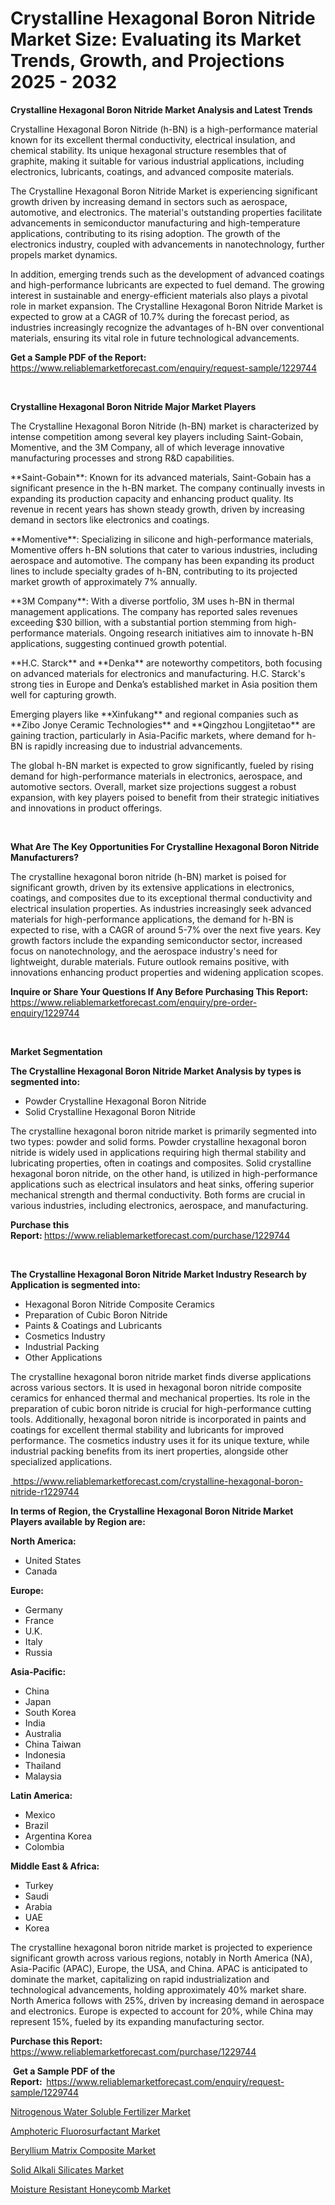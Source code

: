 <p><h1>Crystalline Hexagonal Boron Nitride Market Size: Evaluating its Market Trends, Growth, and Projections 2025 - 2032</h1></p><p><strong>Crystalline Hexagonal Boron Nitride Market Analysis and Latest Trends</strong></p>
<p><p>Crystalline Hexagonal Boron Nitride (h-BN) is a high-performance material known for its excellent thermal conductivity, electrical insulation, and chemical stability. Its unique hexagonal structure resembles that of graphite, making it suitable for various industrial applications, including electronics, lubricants, coatings, and advanced composite materials.</p><p>The Crystalline Hexagonal Boron Nitride Market is experiencing significant growth driven by increasing demand in sectors such as aerospace, automotive, and electronics. The material's outstanding properties facilitate advancements in semiconductor manufacturing and high-temperature applications, contributing to its rising adoption. The growth of the electronics industry, coupled with advancements in nanotechnology, further propels market dynamics.</p><p>In addition, emerging trends such as the development of advanced coatings and high-performance lubricants are expected to fuel demand. The growing interest in sustainable and energy-efficient materials also plays a pivotal role in market expansion. The Crystalline Hexagonal Boron Nitride Market is expected to grow at a CAGR of 10.7% during the forecast period, as industries increasingly recognize the advantages of h-BN over conventional materials, ensuring its vital role in future technological advancements.</p></p>
<p><strong>Get a Sample PDF of the Report:&nbsp;</strong> <a href="https://www.reliablemarketforecast.com/enquiry/request-sample/1229744?utm_campaign=1130&utm_medium=2&utm_source=Github&utm_content=ia&utm_term=03042025&utm_id=crystalline-hexagonal-boron-nitride">https://www.reliablemarketforecast.com/enquiry/request-sample/1229744</a></p>
<p>&nbsp;</p>
<p><strong>Crystalline Hexagonal Boron Nitride Major Market Players</strong></p>
<p><p>The Crystalline Hexagonal Boron Nitride (h-BN) market is characterized by intense competition among several key players including Saint-Gobain, Momentive, and the 3M Company, all of which leverage innovative manufacturing processes and strong R&D capabilities.</p><p>**Saint-Gobain**: Known for its advanced materials, Saint-Gobain has a significant presence in the h-BN market. The company continually invests in expanding its production capacity and enhancing product quality. Its revenue in recent years has shown steady growth, driven by increasing demand in sectors like electronics and coatings.</p><p>**Momentive**: Specializing in silicone and high-performance materials, Momentive offers h-BN solutions that cater to various industries, including aerospace and automotive. The company has been expanding its product lines to include specialty grades of h-BN, contributing to its projected market growth of approximately 7% annually.</p><p>**3M Company**: With a diverse portfolio, 3M uses h-BN in thermal management applications. The company has reported sales revenues exceeding $30 billion, with a substantial portion stemming from high-performance materials. Ongoing research initiatives aim to innovate h-BN applications, suggesting continued growth potential.</p><p>**H.C. Starck** and **Denka** are noteworthy competitors, both focusing on advanced materials for electronics and manufacturing. H.C. Starck's strong ties in Europe and Denka’s established market in Asia position them well for capturing growth.</p><p>Emerging players like **Xinfukang** and regional companies such as **Zibo Jonye Ceramic Technologies** and **Qingzhou Longjitetao** are gaining traction, particularly in Asia-Pacific markets, where demand for h-BN is rapidly increasing due to industrial advancements.</p><p>The global h-BN market is expected to grow significantly, fueled by rising demand for high-performance materials in electronics, aerospace, and automotive sectors. Overall, market size projections suggest a robust expansion, with key players poised to benefit from their strategic initiatives and innovations in product offerings.</p></p>
<p>&nbsp;</p>
<p><strong>What Are The Key Opportunities For Crystalline Hexagonal Boron Nitride Manufacturers?</strong></p>
<p><p>The crystalline hexagonal boron nitride (h-BN) market is poised for significant growth, driven by its extensive applications in electronics, coatings, and composites due to its exceptional thermal conductivity and electrical insulation properties. As industries increasingly seek advanced materials for high-performance applications, the demand for h-BN is expected to rise, with a CAGR of around 5-7% over the next five years. Key growth factors include the expanding semiconductor sector, increased focus on nanotechnology, and the aerospace industry's need for lightweight, durable materials. Future outlook remains positive, with innovations enhancing product properties and widening application scopes.</p></p>
<p><strong>Inquire or Share Your Questions If Any Before Purchasing This Report:</strong> <a href="https://www.reliablemarketforecast.com/enquiry/pre-order-enquiry/1229744?utm_campaign=1130&utm_medium=2&utm_source=Github&utm_content=ia&utm_term=03042025&utm_id=crystalline-hexagonal-boron-nitride">https://www.reliablemarketforecast.com/enquiry/pre-order-enquiry/1229744</a></p>
<p>&nbsp;</p>
<p><strong>Market Segmentation</strong></p>
<p><strong>The Crystalline Hexagonal Boron Nitride Market Analysis by types is segmented into:</strong></p>
<p><ul><li>Powder Crystalline Hexagonal Boron Nitride</li><li>Solid Crystalline Hexagonal Boron Nitride</li></ul></p>
<p><p>The crystalline hexagonal boron nitride market is primarily segmented into two types: powder and solid forms. Powder crystalline hexagonal boron nitride is widely used in applications requiring high thermal stability and lubricating properties, often in coatings and composites. Solid crystalline hexagonal boron nitride, on the other hand, is utilized in high-performance applications such as electrical insulators and heat sinks, offering superior mechanical strength and thermal conductivity. Both forms are crucial in various industries, including electronics, aerospace, and manufacturing.</p></p>
<p><strong>Purchase this Report:&nbsp;</strong><a href="https://www.reliablemarketforecast.com/purchase/1229744?utm_campaign=1130&utm_medium=2&utm_source=Github&utm_content=ia&utm_term=03042025&utm_id=crystalline-hexagonal-boron-nitride">https://www.reliablemarketforecast.com/purchase/1229744</a></p>
<p>&nbsp;</p>
<p><strong>The Crystalline Hexagonal Boron Nitride Market Industry Research by Application is segmented into:</strong></p>
<p><ul><li>Hexagonal Boron Nitride Composite Ceramics</li><li>Preparation of Cubic Boron Nitride</li><li>Paints & Coatings and Lubricants</li><li>Cosmetics Industry</li><li>Industrial Packing</li><li>Other Applications</li></ul></p>
<p><p>The crystalline hexagonal boron nitride market finds diverse applications across various sectors. It is used in hexagonal boron nitride composite ceramics for enhanced thermal and mechanical properties. Its role in the preparation of cubic boron nitride is crucial for high-performance cutting tools. Additionally, hexagonal boron nitride is incorporated in paints and coatings for excellent thermal stability and lubricants for improved performance. The cosmetics industry uses it for its unique texture, while industrial packing benefits from its inert properties, alongside other specialized applications.</p></p>
<p><a href="https://www.reliablemarketforecast.com/crystalline-hexagonal-boron-nitride-r1229744?utm_campaign=1130&utm_medium=2&utm_source=Github&utm_content=ia&utm_term=03042025&utm_id=crystalline-hexagonal-boron-nitride">&nbsp;https://www.reliablemarketforecast.com/crystalline-hexagonal-boron-nitride-r1229744</a></p>
<p><strong>In terms of Region, the Crystalline Hexagonal Boron Nitride Market Players available by Region are:</strong></p>
<p>
    <p> <strong> North America: </strong>
        <ul>
            <li>United States</li>
            <li>Canada</li>
        </ul>
        </p> 
    <p> <strong> Europe: </strong>
        <ul>
            <li>Germany</li>
            <li>France</li>
            <li>U.K.</li>
            <li>Italy</li>
            <li>Russia</li>
        </ul>
        </p> 
    <p> <strong> Asia-Pacific: </strong>
        <ul>
            <li>China</li>
            <li>Japan</li>
            <li>South Korea</li>
            <li>India</li>
            <li>Australia</li>
            <li>China Taiwan</li>
            <li>Indonesia</li>
            <li>Thailand</li>
            <li>Malaysia</li>
        </ul>
        </p> 
    <p> <strong> Latin America: </strong>
        <ul>
            <li>Mexico</li>
            <li>Brazil</li>
            <li>Argentina Korea</li>
            <li>Colombia</li>
        </ul>
        </p> 
    <p> <strong> Middle East & Africa: </strong>
        <ul>
            <li>Turkey</li>
            <li>Saudi</li>
            <li>Arabia</li>
            <li>UAE</li>
            <li>Korea</li>
        </ul>
    </p>
    </p>
<p><p>The crystalline hexagonal boron nitride market is projected to experience significant growth across various regions, notably in North America (NA), Asia-Pacific (APAC), Europe, the USA, and China. APAC is anticipated to dominate the market, capitalizing on rapid industrialization and technological advancements, holding approximately 40% market share. North America follows with 25%, driven by increasing demand in aerospace and electronics. Europe is expected to account for 20%, while China may represent 15%, fueled by its expanding manufacturing sector.</p></p>
<p><strong>Purchase this Report: </strong><a href="https://www.reliablemarketforecast.com/purchase/1229744?utm_campaign=1130&utm_medium=2&utm_source=Github&utm_content=ia&utm_term=03042025&utm_id=crystalline-hexagonal-boron-nitride">https://www.reliablemarketforecast.com/purchase/1229744</a></p>
<p>&nbsp;<strong>Get a Sample PDF of the Report:&nbsp;&nbsp;</strong><a href="https://www.reliablemarketforecast.com/enquiry/request-sample/1229744?utm_campaign=1130&utm_medium=2&utm_source=Github&utm_content=ia&utm_term=03042025&utm_id=crystalline-hexagonal-boron-nitride">https://www.reliablemarketforecast.com/enquiry/request-sample/1229744</a></p>
<p><strong></strong></p>
<p><p><a href="https://github.com/foustzelmsdv/Market-Research-Report-List-1/blob/main/nitrogenous-water-soluble-fertilizer-market.md?utm_campaign=1130&utm_medium=2&utm_source=Github&utm_content=ia&utm_term=03042025&utm_id=crystalline-hexagonal-boron-nitride">Nitrogenous Water Soluble Fertilizer Market</a></p><p><a href="https://github.com/dickstoscopg/Market-Research-Report-List-1/blob/main/amphoteric-fluorosurfactant-market.md?utm_campaign=1130&utm_medium=2&utm_source=Github&utm_content=ia&utm_term=03042025&utm_id=crystalline-hexagonal-boron-nitride">Amphoteric Fluorosurfactant Market</a></p><p><a href="https://github.com/sibellanikmn/Market-Research-Report-List-1/blob/main/beryllium-matrix-composite-market.md?utm_campaign=1130&utm_medium=2&utm_source=Github&utm_content=ia&utm_term=03042025&utm_id=crystalline-hexagonal-boron-nitride">Beryllium Matrix Composite Market</a></p><p><a href="https://github.com/geresalgieaz/Market-Research-Report-List-1/blob/main/solid-alkali-silicates-market.md?utm_campaign=1130&utm_medium=2&utm_source=Github&utm_content=ia&utm_term=03042025&utm_id=crystalline-hexagonal-boron-nitride">Solid Alkali Silicates Market</a></p><p><a href="https://github.com/ceranamaduvq/Market-Research-Report-List-1/blob/main/moisture-resistant-honeycomb-market.md?utm_campaign=1130&utm_medium=2&utm_source=Github&utm_content=ia&utm_term=03042025&utm_id=crystalline-hexagonal-boron-nitride">Moisture Resistant Honeycomb Market</a></p></p>